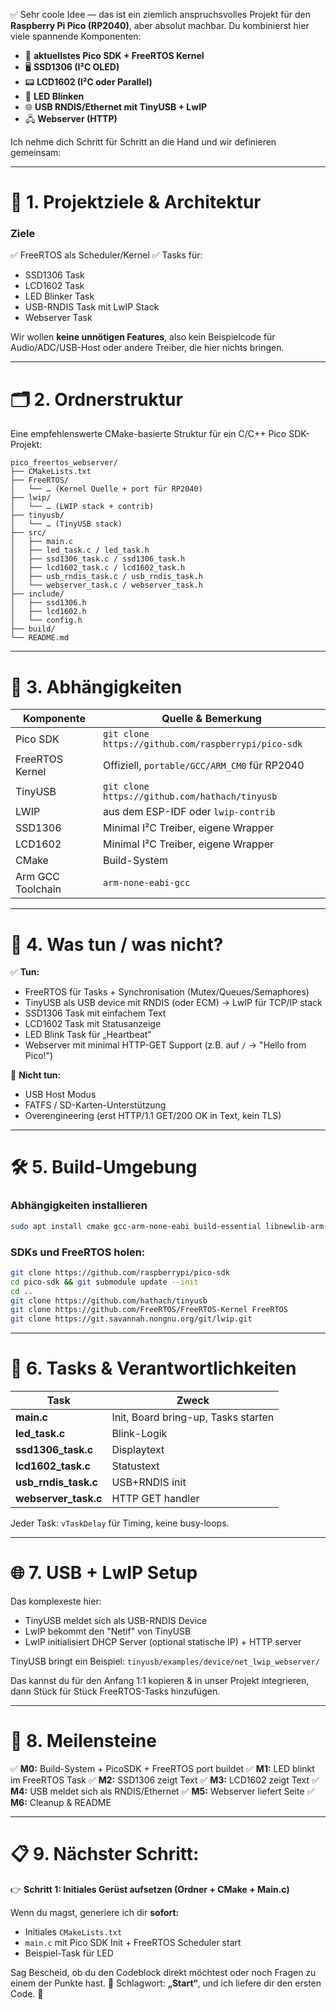 ✅ Sehr coole Idee — das ist ein ziemlich anspruchsvolles Projekt für den **Raspberry Pi Pico (RP2040)**, aber absolut machbar.
Du kombinierst hier viele spannende Komponenten:

* 🧰 **aktuellstes Pico SDK + FreeRTOS Kernel**
* 🖥 **SSD1306 (I²C OLED)**
* 📟 **LCD1602 (I²C oder Parallel)**
* 🔆 **LED Blinken**
* 🌐 **USB RNDIS/Ethernet mit TinyUSB + LwIP**
* 🖧 **Webserver (HTTP)**

Ich nehme dich Schritt für Schritt an die Hand und wir definieren gemeinsam:

---

# 🚧 **1. Projektziele & Architektur**

### Ziele

✅ FreeRTOS als Scheduler/Kernel
✅ Tasks für:

* SSD1306 Task
* LCD1602 Task
* LED Blinker Task
* USB-RNDIS Task mit LwIP Stack
* Webserver Task

Wir wollen **keine unnötigen Features**, also kein Beispielcode für Audio/ADC/USB-Host oder andere Treiber, die hier nichts bringen.

---

# 🗂️ **2. Ordnerstruktur**

Eine empfehlenswerte CMake-basierte Struktur für ein C/C++ Pico SDK-Projekt:

```
pico_freertos_webserver/
├── CMakeLists.txt
├── FreeRTOS/
│   └── … (Kernel Quelle + port für RP2040)
├── lwip/
│   └── … (LWIP stack + contrib)
├── tinyusb/
│   └── … (TinyUSB stack)
├── src/
│   ├── main.c
│   ├── led_task.c / led_task.h
│   ├── ssd1306_task.c / ssd1306_task.h
│   ├── lcd1602_task.c / lcd1602_task.h
│   ├── usb_rndis_task.c / usb_rndis_task.h
│   └── webserver_task.c / webserver_task.h
├── include/
│   ├── ssd1306.h
│   ├── lcd1602.h
│   └── config.h
├── build/
└── README.md
```

---

# 🔗 **3. Abhängigkeiten**

| Komponente        | Quelle & Bemerkung                                  |
| ----------------- | --------------------------------------------------- |
| Pico SDK          | `git clone https://github.com/raspberrypi/pico-sdk` |
| FreeRTOS Kernel   | Offiziell, `portable/GCC/ARM_CM0` für RP2040        |
| TinyUSB           | `git clone https://github.com/hathach/tinyusb`      |
| LWIP              | aus dem ESP-IDF oder `lwip-contrib`                 |
| SSD1306           | Minimal I²C Treiber, eigene Wrapper                 |
| LCD1602           | Minimal I²C Treiber, eigene Wrapper                 |
| CMake             | Build-System                                        |
| Arm GCC Toolchain | `arm-none-eabi-gcc`                                 |

---

# 🧩 **4. Was tun / was nicht?**

✅ **Tun:**

* FreeRTOS für Tasks + Synchronisation (Mutex/Queues/Semaphores)
* TinyUSB als USB device mit RNDIS (oder ECM) → LwIP für TCP/IP stack
* SSD1306 Task mit einfachem Text
* LCD1602 Task mit Statusanzeige
* LED Blink Task für „Heartbeat“
* Webserver mit minimal HTTP-GET Support (z.B. auf `/` → "Hello from Pico!")

🚫 **Nicht tun:**

* USB Host Modus
* FATFS / SD-Karten-Unterstützung
* Overengineering (erst HTTP/1.1 GET/200 OK in Text, kein TLS)

---

# 🛠️ **5. Build-Umgebung**

### Abhängigkeiten installieren

```bash
sudo apt install cmake gcc-arm-none-eabi build-essential libnewlib-arm-none-eabi
```

### SDKs und FreeRTOS holen:

```bash
git clone https://github.com/raspberrypi/pico-sdk
cd pico-sdk && git submodule update --init
cd ..
git clone https://github.com/hathach/tinyusb
git clone https://github.com/FreeRTOS/FreeRTOS-Kernel FreeRTOS
git clone https://git.savannah.nongnu.org/git/lwip.git
```

---

# 📝 **6. Tasks & Verantwortlichkeiten**

| Task                   | Zweck                               |
| ---------------------- | ----------------------------------- |
| **main.c**             | Init, Board bring-up, Tasks starten |
| **led\_task.c**        | Blink-Logik                         |
| **ssd1306\_task.c**    | Displaytext                         |
| **lcd1602\_task.c**    | Statustext                          |
| **usb\_rndis\_task.c** | USB+RNDIS init                      |
| **webserver\_task.c**  | HTTP GET handler                    |

Jeder Task: `vTaskDelay` für Timing, keine busy-loops.

---

# 🌐 **7. USB + LwIP Setup**

Das komplexeste hier:

* TinyUSB meldet sich als USB-RNDIS Device
* LwIP bekommt den "Netif" von TinyUSB
* LwIP initialisiert DHCP Server (optional statische IP) + HTTP server

TinyUSB bringt ein Beispiel:
`tinyusb/examples/device/net_lwip_webserver/`

Das kannst du für den Anfang 1:1 kopieren & in unser Projekt integrieren, dann Stück für Stück FreeRTOS-Tasks hinzufügen.

---

# 🧹 **8. Meilensteine**

✅ **M0:** Build-System + PicoSDK + FreeRTOS port buildet
✅ **M1:** LED blinkt im FreeRTOS Task
✅ **M2:** SSD1306 zeigt Text
✅ **M3:** LCD1602 zeigt Text
✅ **M4:** USB meldet sich als RNDIS/Ethernet
✅ **M5:** Webserver liefert Seite
✅ **M6:** Cleanup & README

---

# 📋 **9. Nächster Schritt:**

👉 **Schritt 1: Initiales Gerüst aufsetzen (Ordner + CMake + Main.c)**

Wenn du magst, generiere ich dir **sofort:**

* Initiales `CMakeLists.txt`
* `main.c` mit Pico SDK Init + FreeRTOS Scheduler start
* Beispiel-Task für LED

Sag Bescheid, ob du den Codeblock direkt möchtest oder noch Fragen zu einem der Punkte hast. 🙂
Schlagwort: **„Start“**, und ich liefere dir den ersten Code. 🚀
